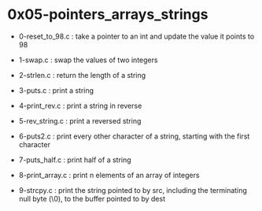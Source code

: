 # 0x05-pointers\_arrays\_strings

* 0-reset\_to\_98.c : take a pointer to an int and update the value it points to 98

* 1-swap.c : swap the values of two integers

* 2-strlen.c : return the length of a string

* 3-puts.c : print a string

* 4-print\_rev.c : print a string in reverse

* 5-rev\_string.c : print a reversed string

* 6-puts2.c : print every other character of a string, starting with the first character

* 7-puts\_half.c : print half of a string

* 8-print\_array.c : print n elements of an array of integers

* 9-strcpy.c : print the string pointed to by src, including the terminating null byte (\0), to the buffer pointed to by dest


